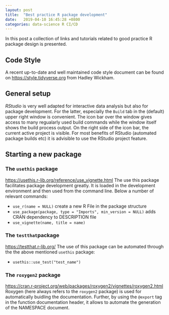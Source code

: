 ```yaml
---
layout: post
title:  "Best practice R package development"
date:   2019-04-10 16:45:28 +0800
categories: data-science R CI/CD
---
```


In this post a collection of links and tutorials related to good
practice R package design is presented.

## Code Style
A recent up-to-date and well maintained code style document can be found on 
<https://style.tidyverse.org> from Hadley Wickham.

## General setup
*RStudio* is very well adapted for interactive data analysis but also for package development. For the
latter, especially the `Build` tab in the (default) upper right window is convenient. The icon bar over
the window gives access to many regualarly used build commands while the window itself shows the build
process output. On the right side of the icon bar, the current active project is visible. For most benefits
of RStudio (automated package builds etc) it is advisible to use the RStudio project feature. 

## Starting a new package
### The `usethis` package 
<https://usethis.r-lib.org/reference/use_vignette.html>
The use this package facilitates package development greatly. It is loaded in the development environment and then used from the command line. Below a number of relevant commands:
- `use_r(name = NULL)` create a new R File in the package structure
- `use_package(package, type = "Imports", min_version = NULL)` adds CRAN dependency to DESCRIPTION file
- `use_vignette(name, title = name)`

### The `testthat`package
<https://testthat.r-lib.org/>
The use of this package can be automated through the the above mentioned `usethis` package:
- `usethis::use_test("test_name")`

### The `roxygen2` package
<https://cran.r-project.org/web/packages/roxygen2/vignettes/roxygen2.html>
Roxygen (here always refers to the `roxygen2` package) is used for automatically buidling the
documentation. Further, by using the `@export` tag in the function documentation header, 
it allows to automate the generation of the NAMESPACE document.
